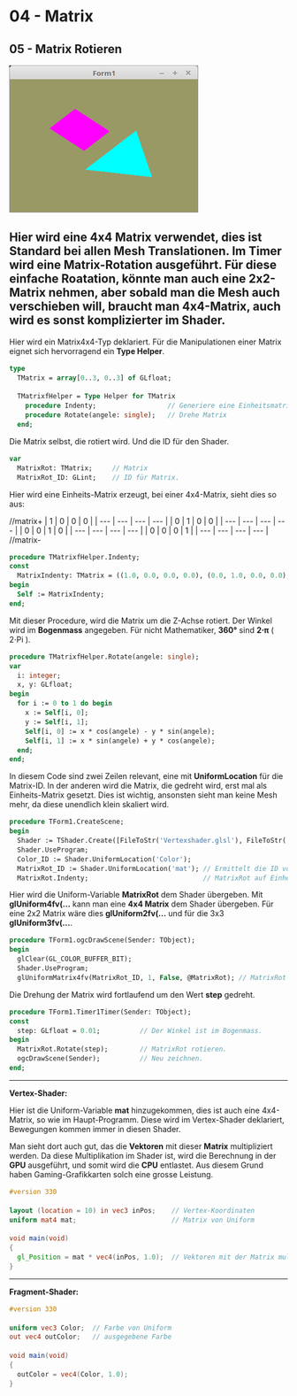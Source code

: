 # 04 - Matrix
## 05 - Matrix Rotieren

![image.png](image.png)

Hier wird eine <b>4x4 Matrix</b> verwendet, dies ist Standard bei allen Mesh Translationen.
Im Timer wird eine Matrix-Rotation ausgeführt.
Für diese einfache Roatation, könnte man auch eine <b>2x2-Matrix</b> nehmen, aber sobald man die Mesh auch verschieben will, braucht man <b>4x4-Matrix</b>, auch wird es sonst komplizierter im Shader.
---
Hier wird ein Matrix4x4-Typ deklariert.
Für die Manipulationen einer Matrix eignet sich hervorragend ein <b>Type Helper</b>.

```pascal
type
  TMatrix = array[0..3, 0..3] of GLfloat;

  TMatrixfHelper = Type Helper for TMatrix
    procedure Indenty;                  // Generiere eine Einheitsmatrix
    procedure Rotate(angele: single);   // Drehe Matrix
  end;
```

Die Matrix selbst, die rotiert wird.
Und die ID für den Shader.

```pascal
var
  MatrixRot: TMatrix;     // Matrix
  MatrixRot_ID: GLint;    // ID für Matrix.
```

Hier wird eine Einheits-Matrix erzeugt, bei einer 4x4-Matrix, sieht dies so aus:

//matrix+
| 1 | 0 | 0 | 0 |
| --- | --- | --- | --- |
| 0 | 1 | 0 | 0 |
| --- | --- | --- | --- |
| 0 | 0 | 1 | 0 |
| --- | --- | --- | --- |
| 0 | 0 | 0 | 1 |
| --- | --- | --- | --- |
//matrix-

```pascal
procedure TMatrixfHelper.Indenty;
const
  MatrixIndenty: TMatrix = ((1.0, 0.0, 0.0, 0.0), (0.0, 1.0, 0.0, 0.0), (0.0, 0.0, 1.0, 0.0), (0.0, 0.0, 0.0, 1.0));
begin
  Self := MatrixIndenty;
end;
```

Mit dieser Procedure, wird die Matrix um die Z-Achse rotiert.
Der Winkel wird im <b>Bogenmass</b> angegeben.
Für nicht Mathematiker, <b>360°</b> sind <b>2⋅π</b> ( 2⋅Pi ).

```pascal
procedure TMatrixfHelper.Rotate(angele: single);
var
  i: integer;
  x, y: GLfloat;
begin
  for i := 0 to 1 do begin
    x := Self[i, 0];
    y := Self[i, 1];
    Self[i, 0] := x * cos(angele) - y * sin(angele);
    Self[i, 1] := x * sin(angele) + y * cos(angele);
  end;
end;

```

In diesem Code sind zwei Zeilen relevant, eine mit <b>UniformLocation</b> für die Matrix-ID.
In der anderen wird die Matrix, die gedreht wird, erst mal als Einheits-Matrix gesetzt.
Dies ist wichtig, ansonsten sieht man keine Mesh mehr, da diese unendlich klein skaliert wird.

```pascal
procedure TForm1.CreateScene;
begin
  Shader := TShader.Create([FileToStr('Vertexshader.glsl'), FileToStr('Fragmentshader.glsl')]);
  Shader.UseProgram;
  Color_ID := Shader.UniformLocation('Color');
  MatrixRot_ID := Shader.UniformLocation('mat'); // Ermittelt die ID von MatrixRot.
  MatrixRot.Indenty;                             // MatrixRot auf Einheits-Matrix setzen.
```

Hier wird die Uniform-Variable <b>MatrixRot</b> dem Shader übergeben.
Mit <b>glUniform4fv(...</b> kann man eine <b>4x4 Matrix</b> dem Shader übergeben.
Für eine 2x2 Matrix wäre dies <b>glUniform2fv(...</b> und für die 3x3 <b>glUniform3fv(...</b>.

```pascal
procedure TForm1.ogcDrawScene(Sender: TObject);
begin
  glClear(GL_COLOR_BUFFER_BIT);
  Shader.UseProgram;
  glUniformMatrix4fv(MatrixRot_ID, 1, False, @MatrixRot); // MatrixRot in den Shader.
```

Die Drehung der Matrix wird fortlaufend um den Wert <b>step</b> gedreht.

```pascal
procedure TForm1.Timer1Timer(Sender: TObject);
const
  step: GLfloat = 0.01;          // Der Winkel ist im Bogenmass.
begin
  MatrixRot.Rotate(step);        // MatrixRot rotieren.
  ogcDrawScene(Sender);          // Neu zeichnen.
end;
```

---
<b>Vertex-Shader:</b>

Hier ist die Uniform-Variable <b>mat</b> hinzugekommen, dies ist auch eine 4x4-Matrix, so wie im Haupt-Programm.
Diese wird im Vertex-Shader deklariert, Bewegungen kommen immer in diesen Shader.

Man sieht dort auch gut, das die <b>Vektoren</b> mit dieser <b>Matrix</b> multipliziert werden.
Da diese Multiplikation im Shader ist, wird die Berechnung in der <b>GPU</b> ausgeführt, und somit wird die <b>CPU</b> entlastet.
Aus diesem Grund haben Gaming-Grafikkarten solch eine grosse Leistung.

```glsl
#version 330

layout (location = 10) in vec3 inPos;    // Vertex-Koordinaten
uniform mat4 mat;                        // Matrix von Uniform

void main(void)
{
  gl_Position = mat * vec4(inPos, 1.0);  // Vektoren mit der Matrix multiplizieren.
}

```

---
<b>Fragment-Shader:</b>

```glsl
#version 330

uniform vec3 Color;  // Farbe von Uniform
out vec4 outColor;   // ausgegebene Farbe

void main(void)
{
  outColor = vec4(Color, 1.0);
}

```


